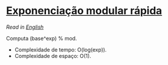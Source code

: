 # [Exponenciação modular rápida](exp_mod.cpp)

*Read in [English](README.en.md)*

Computa (base^exp) % mod.
* Complexidade de tempo: O(log(exp)).
* Complexidade de espaço: O(1).
